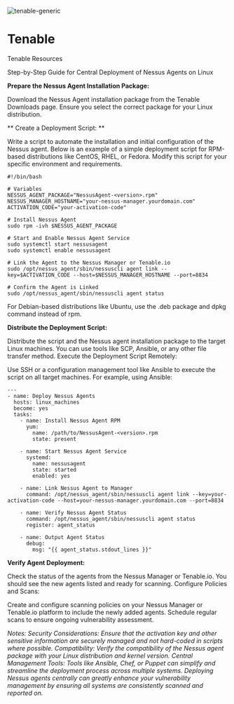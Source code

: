![tenable-generic](https://github.com/onierahman/Tenable/assets/40553057/e13e9fb1-f852-495b-b28b-918a0400c5ab)
# Tenable
Tenable Resources

Step-by-Step Guide for Central Deployment of Nessus Agents on Linux

**Prepare the Nessus Agent Installation Package:**

  Download the Nessus Agent installation package from the Tenable Downloads page.
  Ensure you select the correct package for your Linux distribution.
  
**  Create a Deployment Script:  **

Write a script to automate the installation and initial configuration of the Nessus agent. Below is an example of a simple deployment script for RPM-based distributions like CentOS, RHEL, or Fedora. Modify this script for your specific environment and requirements.
````
#!/bin/bash

# Variables
NESSUS_AGENT_PACKAGE="NessusAgent-<version>.rpm"
NESSUS_MANAGER_HOSTNAME="your-nessus-manager.yourdomain.com"
ACTIVATION_CODE="your-activation-code"

# Install Nessus Agent
sudo rpm -ivh $NESSUS_AGENT_PACKAGE

# Start and Enable Nessus Agent Service
sudo systemctl start nessusagent
sudo systemctl enable nessusagent

# Link the Agent to the Nessus Manager or Tenable.io
sudo /opt/nessus_agent/sbin/nessuscli agent link --key=$ACTIVATION_CODE --host=$NESSUS_MANAGER_HOSTNAME --port=8834

# Confirm the Agent is Linked
sudo /opt/nessus_agent/sbin/nessuscli agent status
````


For Debian-based distributions like Ubuntu, use the .deb package and dpkg command instead of rpm.

**Distribute the Deployment Script:**

Distribute the script and the Nessus agent installation package to the target Linux machines. You can use tools like SCP, Ansible, or any other file transfer method.
Execute the Deployment Script Remotely:

Use SSH or a configuration management tool like Ansible to execute the script on all target machines. For example, using Ansible:

````
---
- name: Deploy Nessus Agents
  hosts: linux_machines
  become: yes
  tasks:
    - name: Install Nessus Agent RPM
      yum:
        name: /path/to/NessusAgent-<version>.rpm
        state: present

    - name: Start Nessus Agent Service
      systemd:
        name: nessusagent
        state: started
        enabled: yes

    - name: Link Nessus Agent to Manager
      command: /opt/nessus_agent/sbin/nessuscli agent link --key=your-activation-code --host=your-nessus-manager.yourdomain.com --port=8834

    - name: Verify Nessus Agent Status
      command: /opt/nessus_agent/sbin/nessuscli agent status
      register: agent_status

    - name: Output Agent Status
      debug:
        msg: "{{ agent_status.stdout_lines }}"
````

**Verify Agent Deployment:**

Check the status of the agents from the Nessus Manager or Tenable.io. You should see the new agents listed and ready for scanning.
Configure Policies and Scans:

Create and configure scanning policies on your Nessus Manager or Tenable.io platform to include the newly added agents.
Schedule regular scans to ensure ongoing vulnerability assessment.

_Notes:
Security Considerations: Ensure that the activation key and other sensitive information are securely managed and not hard-coded in scripts where possible.
Compatibility: Verify the compatibility of the Nessus agent package with your Linux distribution and kernel version.
Central Management Tools: Tools like Ansible, Chef, or Puppet can simplify and streamline the deployment process across multiple systems.
Deploying Nessus agents centrally can greatly enhance your vulnerability management by ensuring all systems are consistently scanned and reported on._
